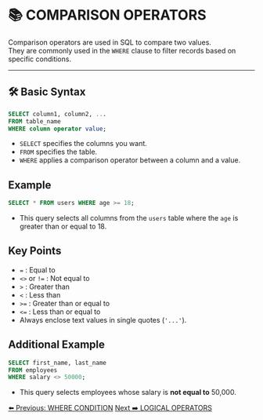 <!-- markdownlint-disable MD033 -->
<!-- markdownlint-disable MD004 -->

# 📚 COMPARISON OPERATORS

Comparison operators are used in SQL to compare two values.  
They are commonly used in the `WHERE` clause to filter records based on specific conditions.

---

## 🛠️ Basic Syntax

```sql
SELECT column1, column2, ...
FROM table_name
WHERE column operator value;
```

- `SELECT` specifies the columns you want.
- `FROM` specifies the table.
- `WHERE` applies a comparison operator between a column and a value.

## Example

```sql
SELECT * FROM users WHERE age >= 18;
```

- This query selects all columns from the `users` table where the `age` is greater than or equal to 18.

## Key Points

- `=` : Equal to
- `<>` or `!=` : Not equal to
- `>` : Greater than
- `<` : Less than
- `>=` : Greater than or equal to
- `<=` : Less than or equal to
- Always enclose text values in single quotes (`'...'`).

## Additional Example

```sql
SELECT first_name, last_name
FROM employees
WHERE salary <> 50000;
```

- This query selects employees whose salary is **not equal to** 50,000.

[⬅️ Previous: WHERE CONDITION](wherecondition.md)   [Next ➡️ LOGICAL OPERATORS](logicaloperator.md)
